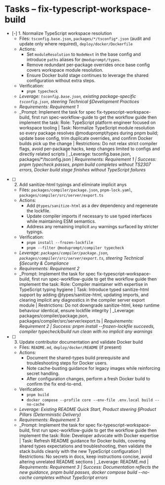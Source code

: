 # Tasks – fix-typescript-workspace-build

- [-] 1. Normalize TypeScript workspace resolution
  - Files: `tsconfig.base.json`, `packages/*/tsconfig*.json` (audit and update only where required), `deploy/docker/Dockerfile`
  - Actions:
    - Set `moduleResolution` to `NodeNext` in the base config and introduce `paths` aliases for `@moduprompt/types`.
    - Remove redundant per-package overrides once base config covers workspace module resolution.
    - Ensure Docker build stage continues to leverage the shared configuration without extra steps.
  - Verification:
    - `pnpm typecheck`
  - _Leverage: `tsconfig.base.json`, existing package-specific `tsconfig.json`, steering Technical §Development Practices_
  - _Requirements: Requirement 1_
  - _Prompt: Implement the task for spec fix-typescript-workspace-build, first run spec-workflow-guide to get the workflow guide then implement the task: Role: TypeScript platform engineer focused on workspace tooling | Task: Normalize TypeScript module resolution so every package resolves @moduprompt/types during pnpm build; update base config, trim duplicate overrides, and confirm Docker builds pick up the change | Restrictions: Do not relax strict compiler flags, avoid per-package hacks, keep changes limited to configs and directly related scripts | _Leverage: tsconfig.base.json, packages/*/tsconfig.json | _Requirements: Requirement 1 | Success: pnpm typecheck passes, pnpm build completes without TS2307 errors, Docker build stage finishes without TypeScript failures_

- [ ] 2. Add sanitize-html typings and eliminate implicit anys
  - Files: `packages/compiler/package.json`, `pnpm-lock.yaml`, `packages/compiler/src/server/export.ts`
  - Actions:
    - Add `@types/sanitize-html` as a dev dependency and regenerate the lockfile.
    - Update compiler imports if necessary to use typed interfaces while maintaining ESM semantics.
    - Address any remaining implicit `any` warnings surfaced by stricter typings.
  - Verification:
    - `pnpm install --frozen-lockfile`
    - `pnpm --filter @moduprompt/compiler typecheck`
  - _Leverage: `packages/compiler/package.json`, `packages/compiler/src/server/export.ts`, steering Technical §Security & Compliance_
  - _Requirements: Requirement 2_
  - _Prompt: Implement the task for spec fix-typescript-workspace-build, first run spec-workflow-guide to get the workflow guide then implement the task: Role: Compiler maintainer with expertise in TypeScript typing hygiene | Task: Introduce typed sanitize-html support by adding @types/sanitize-html, updating imports, and clearing implicit any diagnostics in the compiler server export module | Restrictions: Do not downgrade sanitize-html, keep runtime behaviour identical, ensure lockfile integrity | _Leverage: packages/compiler/package.json, packages/compiler/src/server/export.ts | _Requirements: Requirement 2 | Success: pnpm install --frozen-lockfile succeeds, compiler typecheck/build run clean with no implicit any warnings_

- [ ] 3. Update contributor documentation and validate Docker build
  - Files: `README.md`, `deploy/docker/README` (if present)
  - Actions:
    - Document the shared-types build prerequisite and troubleshooting steps for Docker users.
    - Note cache-busting guidance for legacy images while reinforcing secret handling.
    - After configuration changes, perform a fresh Docker build to confirm the fix end-to-end.
  - Verification:
    - `pnpm build`
    - `docker compose --profile core --env-file .env.local build --no-cache`
  - _Leverage: Existing README Quick Start, Product steering §Product Pillars (Deterministic Delivery)_
  - _Requirements: Requirement 3_
  - _Prompt: Implement the task for spec fix-typescript-workspace-build, first run spec-workflow-guide to get the workflow guide then implement the task: Role: Developer advocate with Docker expertise | Task: Refresh README guidance for Docker builds, covering shared types expectations and troubleshooting, then validate the stack builds cleanly with the new TypeScript configuration | Restrictions: No secrets in docs, keep instructions concise, avoid altering unrelated README sections | _Leverage: README.md | _Requirements: Requirement 3 | Success: Documentation reflects the new guidance, pnpm build passes, docker compose build --no-cache completes without TypeScript errors_

